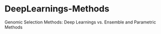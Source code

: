 # DeepLearnings-Methods
Genomic Selection Methods: Deep Learnings vs. Ensemble and Parametric Methods
